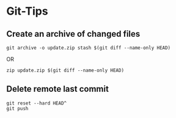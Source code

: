# Git-Tips
## Create an archive of changed files
```shell
git archive -o update.zip stash $(git diff --name-only HEAD)
```
OR
```shell
zip update.zip $(git diff --name-only HEAD)
```

## Delete remote last commit
```shell
git reset --hard HEAD^
git push
```
